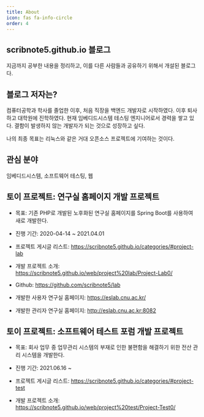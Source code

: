 ```yaml
---
title: About
icon: fas fa-info-circle
order: 4
---
```

## scribnote5.github.io 블로그
지금까지 공부한 내용을 정리하고, 이를 다른 사람들과 공유하기 위해서 개설된 블로그다.



## 블로그 저자는?
컴퓨터공학과 학사를 졸업한 이후, 처음 직장을 백엔드 개발자로 시작하였다.
이후 퇴사하고 대학원에 진학하였다.
현재 임베디드시스템 테스팅 엔지니어로서 경력을 쌓고 있다.
결함이 발생하지 않는 개발자가 되는 것으로 성장하고 싶다.

나의 최종 목표는 리눅스와 같은 거대 오픈소스 프로젝트에 기여하는 것이다.



## 관심 분야
임베디드시스템, 소프트웨어 테스팅, 웹



## 토이 프로젝트: 연구실 홈페이지 개발 프로젝트
- 목표: 기존 PHP로 개발된 노후화된 연구실 홈페이지를 Spring Boot를 사용하여 새로 개발한다.
- 진행 기간: 2020-04-14 ~ 2021.04.01

- 프로젝트 게시글 리스트: <https://scribnote5.github.io/categories/#project-lab>
- 개발 프로젝트 소개: <https://scribnote5.github.io/web/project%20lab/Project-Lab0/>
- Github: <https://github.com/scribnote5/lab>
- 개발한 사용자 연구실 홈페이지: <https://eslab.cnu.ac.kr/>
- 개발한 관리자 연구실 홈페이지: <http://eslab.cnu.ac.kr:8082>



## 토이 프로젝트: 소프트웨어 테스트 포럼 개발 프로젝트
- 목표: 회사 업무 중 업무관리 시스템의 부재로 인한 불편함을 해결하기 위한 전산 관리 시스템을 개발한다.
- 진행 기간: 2021.06.16 ~

- 프로젝트 게시글 리스트: <https://scribnote5.github.io/categories/#project-test>
- 개발 프로젝트 소개: <https://scribnote5.github.io/web/project%20test/Project-Test0/>
